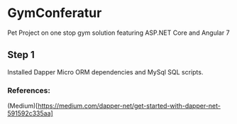 # GymConferatur
Pet Project on one stop gym solution featuring ASP.NET Core and Angular 7

## Step 1
Installed Dapper Micro ORM dependencies and MySql SQL scripts.
### References:
(Medium)[https://medium.com/dapper-net/get-started-with-dapper-net-591592c335aa] 
